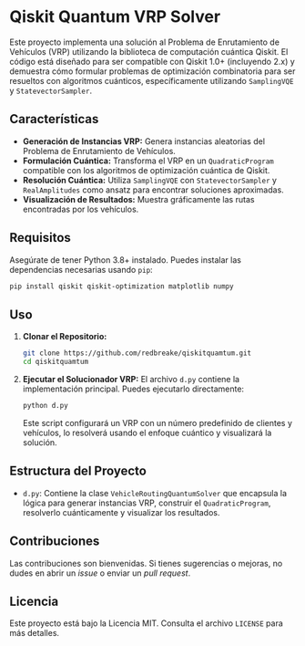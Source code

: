 # Qiskit Quantum VRP Solver

Este proyecto implementa una solución al Problema de Enrutamiento de Vehículos (VRP) utilizando la biblioteca de computación cuántica Qiskit. El código está diseñado para ser compatible con Qiskit 1.0+ (incluyendo 2.x) y demuestra cómo formular problemas de optimización combinatoria para ser resueltos con algoritmos cuánticos, específicamente utilizando `SamplingVQE` y `StatevectorSampler`.

## Características

- **Generación de Instancias VRP:** Genera instancias aleatorias del Problema de Enrutamiento de Vehículos.
- **Formulación Cuántica:** Transforma el VRP en un `QuadraticProgram` compatible con los algoritmos de optimización cuántica de Qiskit.
- **Resolución Cuántica:** Utiliza `SamplingVQE` con `StatevectorSampler` y `RealAmplitudes` como ansatz para encontrar soluciones aproximadas.
- **Visualización de Resultados:** Muestra gráficamente las rutas encontradas por los vehículos.

## Requisitos

Asegúrate de tener Python 3.8+ instalado. Puedes instalar las dependencias necesarias usando `pip`:

```bash
pip install qiskit qiskit-optimization matplotlib numpy
```

## Uso

1.  **Clonar el Repositorio:**
    ```bash
    git clone https://github.com/redbreake/qiskitquamtum.git
    cd qiskitquamtum
    ```

2.  **Ejecutar el Solucionador VRP:**
    El archivo `d.py` contiene la implementación principal. Puedes ejecutarlo directamente:
    ```bash
    python d.py
    ```
    Este script configurará un VRP con un número predefinido de clientes y vehículos, lo resolverá usando el enfoque cuántico y visualizará la solución.

## Estructura del Proyecto

-   `d.py`: Contiene la clase `VehicleRoutingQuantumSolver` que encapsula la lógica para generar instancias VRP, construir el `QuadraticProgram`, resolverlo cuánticamente y visualizar los resultados.

## Contribuciones

Las contribuciones son bienvenidas. Si tienes sugerencias o mejoras, no dudes en abrir un *issue* o enviar un *pull request*.

## Licencia

Este proyecto está bajo la Licencia MIT. Consulta el archivo `LICENSE` para más detalles.